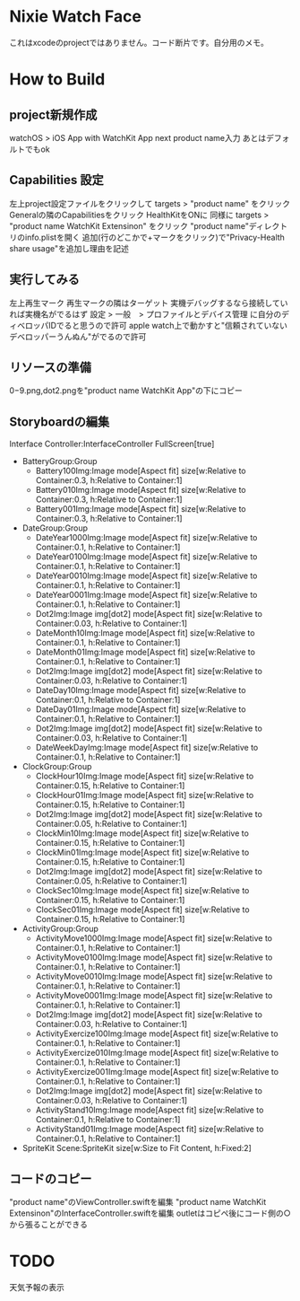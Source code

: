 # Nixie Watch Face
これはxcodeのprojectではありません。コード断片です。自分用のメモ。
# How to Build
## project新規作成
watchOS > iOS App with WatchKit App
next
product name入力
あとはデフォルトでもok
## Capabilities 設定
左上project設定ファイルをクリックして
targets > "product name" をクリック
Generalの隣のCapabilitiesをクリック
HealthKitをONに
同様に targets > "product name WatchKit Extensinon" をクリック
"product name"ディレクトリのinfo.plistを開く
追加(行のどこかで+マークをクリック)で"Privacy-Health share usage"を追加し理由を記述
## 実行してみる
左上再生マーク
再生マークの隣はターゲット
実機デバッグするなら接続していれば実機名がでるはず
設定 > 一般　> プロファイルとデバイス管理 に自分のディベロッパIDでると思うので許可
apple watch上で動かすと"信頼されていないデベロッパーうんぬん"がでるので許可
## リソースの準備
0−9.png,dot2.pngを"product name WatchKit App"の下にコピー
## Storyboardの編集
Interface Controller:InterfaceController FullScreen[true]
- BatteryGroup:Group
  - Battery100Img:Image mode[Aspect fit] size[w:Relative to Container:0.3, h:Relative to Container:1]
  - Battery010Img:Image mode[Aspect fit] size[w:Relative to Container:0.3, h:Relative to Container:1]
  - Battery001Img:Image mode[Aspect fit] size[w:Relative to Container:0.3, h:Relative to Container:1]
- DateGroup:Group
  - DateYear1000Img:Image mode[Aspect fit] size[w:Relative to Container:0.1, h:Relative to Container:1]
  - DateYear0100Img:Image mode[Aspect fit] size[w:Relative to Container:0.1, h:Relative to Container:1]
  - DateYear0010Img:Image mode[Aspect fit] size[w:Relative to Container:0.1, h:Relative to Container:1]
  - DateYear0001Img:Image mode[Aspect fit] size[w:Relative to Container:0.1, h:Relative to Container:1]
  - Dot2Img:Image img[dot2] mode[Aspect fit] size[w:Relative to Container:0.03, h:Relative to Container:1]
  - DateMonth10Img:Image mode[Aspect fit] size[w:Relative to Container:0.1, h:Relative to Container:1]
  - DateMonth01Img:Image mode[Aspect fit] size[w:Relative to Container:0.1, h:Relative to Container:1]
  - Dot2Img:Image img[dot2] mode[Aspect fit] size[w:Relative to Container:0.03, h:Relative to Container:1]
  - DateDay10Img:Image mode[Aspect fit] size[w:Relative to Container:0.1, h:Relative to Container:1]
  - DateDay01Img:Image mode[Aspect fit] size[w:Relative to Container:0.1, h:Relative to Container:1]
  - Dot2Img:Image img[dot2] mode[Aspect fit] size[w:Relative to Container:0.03, h:Relative to Container:1]
  - DateWeekDayImg:Image mode[Aspect fit] size[w:Relative to Container:0.1, h:Relative to Container:1]
- ClockGroup:Group
  - ClockHour10Img:Image mode[Aspect fit] size[w:Relative to Container:0.15, h:Relative to Container:1]
  - ClockHour01Img:Image mode[Aspect fit] size[w:Relative to Container:0.15, h:Relative to Container:1]
  - Dot2Img:Image img[dot2] mode[Aspect fit] size[w:Relative to Container:0.05, h:Relative to Container:1]
  - ClockMin10Img:Image mode[Aspect fit] size[w:Relative to Container:0.15, h:Relative to Container:1]
  - ClockMin01Img:Image mode[Aspect fit] size[w:Relative to Container:0.15, h:Relative to Container:1]
  - Dot2Img:Image img[dot2] mode[Aspect fit] size[w:Relative to Container:0.05, h:Relative to Container:1]
  - ClockSec10Img:Image mode[Aspect fit] size[w:Relative to Container:0.15, h:Relative to Container:1]
  - ClockSec01Img:Image mode[Aspect fit] size[w:Relative to Container:0.15, h:Relative to Container:1]
- ActivityGroup:Group
  - ActivityMove1000Img:Image mode[Aspect fit] size[w:Relative to Container:0.1, h:Relative to Container:1]
  - ActivityMove0100Img:Image mode[Aspect fit] size[w:Relative to Container:0.1, h:Relative to Container:1]
  - ActivityMove0010Img:Image mode[Aspect fit] size[w:Relative to Container:0.1, h:Relative to Container:1]
  - ActivityMove0001Img:Image mode[Aspect fit] size[w:Relative to Container:0.1, h:Relative to Container:1]
  - Dot2Img:Image img[dot2] mode[Aspect fit] size[w:Relative to Container:0.03, h:Relative to Container:1]
  - ActivityExercize100Img:Image mode[Aspect fit] size[w:Relative to Container:0.1, h:Relative to Container:1]
  - ActivityExercize010Img:Image mode[Aspect fit] size[w:Relative to Container:0.1, h:Relative to Container:1]
  - ActivityExercize001Img:Image mode[Aspect fit] size[w:Relative to Container:0.1, h:Relative to Container:1]
  - Dot2Img:Image img[dot2] mode[Aspect fit] size[w:Relative to Container:0.03, h:Relative to Container:1]
  - ActivityStand10Img:Image mode[Aspect fit] size[w:Relative to Container:0.1, h:Relative to Container:1]
  - ActivityStand01Img:Image mode[Aspect fit] size[w:Relative to Container:0.1, h:Relative to Container:1]
- SpriteKit Scene:SpriteKit size[w:Size to Fit Content, h:Fixed:2]
## コードのコピー
"product name"のViewController.swiftを編集
"product name WatchKit Extensinon"のInterfaceController.swiftを編集
outletはコピペ後にコード側の○から張ることができる

# TODO
天気予報の表示
